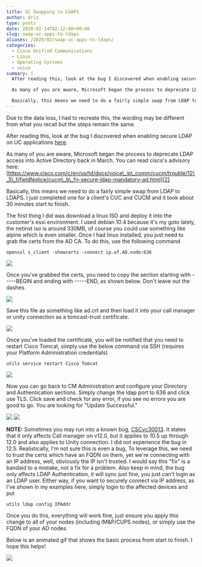 ```yaml
---
title: UC Swapping to LDAPS
author: driz
type: posts
date: 2020-02-14T02:12:00+00:00
slug: swap-uc-apps-to-ldaps
aliases: /2020/02/swap-uc-apps-to-ldaps/
categories:
  - Cisco Unified Communications
  - Linux
  - Operating Systems
  - voice
summary: |
  After reading this, look at the bug I discovered when enabling secure LDAP on UC applications [here][1].

  As many of you are aware, Microsoft began the process to deprecate LDAP access into Active Directory back in March. You can read cisco's advisory here: [https://www.cisco.com/c/en/us/td/docs/voice\_ip\_comm/cucm/trouble/12\_5\_1/fieldNotice/cucm\_b\_fn-secure-ldap-mandatory-ad.html][2]

  Basically, this means we need to do a fairly simple swap from LDAP to LDAPS. I just completed one for a client's CUC and CUCM and it took about 30 minutes start to finish.
---
```

Due to the data loss, I had to recreate this, the wording may be different from what you recall but the steps remain the same.

After reading this, look at the bug I discovered when enabling secure LDAP on UC applications [here][1].

As many of you are aware, Microsoft began the process to deprecate LDAP access into Active Directory back in March. You can read cisco's advisory here: [https://www.cisco.com/c/en/us/td/docs/voice\_ip\_comm/cucm/trouble/12\_5\_1/fieldNotice/cucm\_b\_fn-secure-ldap-mandatory-ad.html][2]

Basically, this means we need to do a fairly simple swap from LDAP to LDAPS. I just completed one for a client's CUC and CUCM and it took about 30 minutes start to finish.

The first thing I did was download a linux ISO and deploy it into the customer's esxi environment. I used debian 10.4 because it's my goto lately, the netinst iso is around 330MB, of course you could use something like alpine which is even smaller. Once I had linux installed, you just need to grab the certs from the AD CA. To do this, use the following command 

`openssl s_client -showcerts -connect ip.of.AD.node:636`

![](/images/swap-uc-apps-to-ldaps/getcert.png)

Once you've grabbed the certs, you need to copy the section starting with -----BEGIN and ending with -----END, as shown below. Don't leave out the dashes.

![](/images/swap-uc-apps-to-ldaps/2.png)

Save this file as something like ad.crt and then load it into your call manager or unity connection as a tomcast-trust certificate.

![](/images/swap-uc-apps-to-ldaps/ldaps1.png) 

Once you've loaded the certificate, you will be notified that you need to restart Cisco Tomcat, simply use the below command via SSH (requires your Platform Administration credentials)

`utils service restart Cisco Tomcat`

![](/images/swap-uc-apps-to-ldaps/ldaps2.png) 

Now you can go back to CM Administration and configure your Directory and Authentication sections. Simply change the ldap port to 636 and click use TLS. Click save and check for any error, if you see no errors you are good to go. You are looking for "Update Successful."

![](/images/swap-uc-apps-to-ldaps/ldaps3.png) 
![](/images/swap-uc-apps-to-ldaps/ldaps4.png)

**NOTE:** Sometimes you may run into a known bug, [CSCvc30013][3]. It states that it only affects Call manager on v12.0, but it applies to 10.5 up through 12.0 and also applies to Unity connection. I did not experience the bug in 12.5. Realistically, I'm not sure this is even a bug, To leverage this, we need to trust the certs which have an FQDN on them, yet we're connecting with an IP address, well, obviously the IP isn't trusted. I would say this "fix" is a bandaid to a mistake, not a fix for a problem. Also keep in mind, the bug only affects LDAP Authentication, it will sync just fine, you just can't login as an LDAP user. Either way, if you want to securely connect via IP address, as I've shown in my examples here, simply login to the affected devices and put 

`utils ldap config IPAddr`

Once you do this, everything will work fine, just ensure you apply this change to all of your nodes (including IM&P/CUPS nodes), or simply use the FQDN of your AD nodes. 

Below is an animated gif that shows the basic process from start to finish. I hope this helps!

![](/images/swap-uc-apps-to-ldaps/ldaps-full.gif)

 [1]: https://blog.longoconsulting.us/2021/04/secure-ldap-bug/
 [2]: https://www.cisco.com/c/en/us/td/docs/voice_ip_comm/cucm/trouble/12_5_1/fieldNotice/cucm_b_fn-secure-ldap-mandatory-ad.html
 [3]: https://bst.cloudapps.cisco.com/bugsearch/bug/CSCvc30013/?rfs=qvred